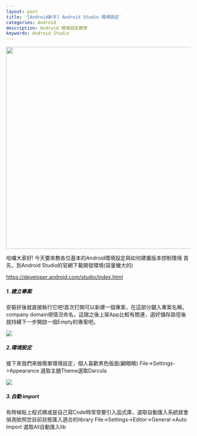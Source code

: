 ```yaml
---
layout: post
title: '[Android新手] Android Studio 環境設定'
categories: Android
description: Android 環境設定教學
keywords: Android Studio
---
```


<img src="https://cdn57.androidauthority.net/wp-content/uploads/2017/05/android-studio-logo-840x359.png" width="550" >

哈囉大家好!
今天要來教各位基本的Android環境設定與如何建置版本控制環境
首先，到Android Studio的官網下載開發環境(容量蠻大的)

https://developer.android.com/studio/index.html


##### 1. 建立專案
安裝好後就直接執行它吧!首次打開可以新建一個專案，在這部分鍵入專案名稱，company domain視情況命名，這跟之後上架App比較有關連，選好儲存路徑後就持續下一步開啟一個Empty的專案吧。

<img src="https://2.bp.blogspot.com/-sBQ4kkmBqyA/WW3kIpZd_3I/AAAAAAAABro/FS28R3WfNVwsaVTnuXGcC7DJQHqAK1x3ACLcBGAs/s1600/1.png">

##### 2.環境設定
接下來我們來做簡單環境設定，個人喜歡黑色版面(顧眼睛)
 File->Settings->Appearance 選取主題Theme選取Darcula

<img src="https://1.bp.blogspot.com/-g2PT34dsow8/WW3lF-4wotI/AAAAAAAABrs/ddohUYZOVj4B1o1lbSxhhzh3WSnGACkdgCLcBGAs/s1600/2.png">

##### 3.自動 import
有時候貼上程式碼或是自己寫Code時常常要引入函式庫，選取自動匯入系統就會偵測依照您目前狀態匯入適合的library
 File->Settings->Editor->General->Auto Import 選取All自動匯入lib